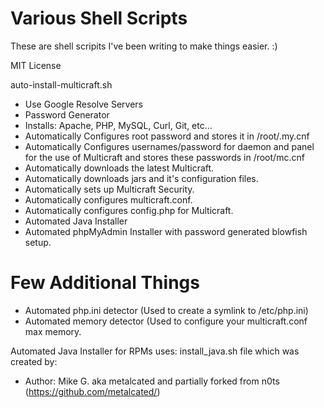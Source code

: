 # Various Shell Scripts
These are shell scripits I've been writing to make things easier. :)

MIT License

auto-install-multicraft.sh
- Use Google Resolve Servers
- Password Generator
- Installs: Apache, PHP, MySQL, Curl, Git, etc...
- Automatically Configures root password and stores it in /root/.my.cnf
- Automatically Configures usernames/password for daemon and panel for the use of Multicraft and stores these passwords in /root/mc.cnf
- Automatically downloads the latest Multicraft.
- Automatically downloads jars and it's configuration files.
- Automatically sets up Multicraft Security.
- Automatically configures multicraft.conf.
- Automatically configures config.php for Multicraft.
- Automated Java Installer
- Automated phpMyAdmin Installer with password generated blowfish setup.

# Few Additional Things
- Automated php.ini detector (Used to create a symlink to /etc/php.ini)
- Automated memory detector (Used to configure your multicraft.conf max memory.

Automated Java Installer for RPMs uses: install_java.sh file which was created by:
- Author: Mike G. aka metalcated and partially forked from n0ts (https://github.com/metalcated/)

